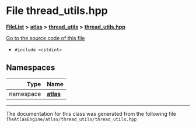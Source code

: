 

# File thread\_utils.hpp



[**FileList**](files.md) **>** [**atlas**](dir_1e6ffef027cfcf7ded3287660b505c9f.md) **>** [**thread\_utils**](dir_2d188042b35c07e13e36a6d5b630b30a.md) **>** [**thread\_utils.hpp**](thread__utils_8hpp.md)

[Go to the source code of this file](thread__utils_8hpp_source.md)



* `#include <cstdint>`













## Namespaces

| Type | Name |
| ---: | :--- |
| namespace | [**atlas**](namespaceatlas.md) <br> |





















































------------------------------
The documentation for this class was generated from the following file `TheAtlasEngine/atlas/thread_utils/thread_utils.hpp`

